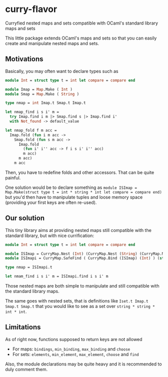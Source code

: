 # curry-flavor
Curryfied nested maps and sets compatible with OCaml's standard library maps and sets

This little package extends OCaml's maps and sets so that you can easily create and manipulate nested maps and sets.

## Motivations

Basically, you may often want to declare types such as

```ocaml
module Int = struct type t = int let compare = compare end

module Imap = Map.Make ( Int )
module Smap = Map.Make ( String )

type nmap = int Imap.t Smap.t Imap.t

let nmap_find i s i' m =
  try Imap.find i m |> Smap.find s |> Imap.find i'
  with Not_found -> default_value

let nmap_fold f m acc =
  Imap.fold (fun i m acc ->
    Smap.fold (fun s m acc ->
      Imap.fold
        (fun i' i'' acc -> f i s i' i'' acc)
        m acc)
      m acc)
    m acc
```

Then, you have to redefine folds and other accessors. That can be quite painful.

One solution would be to declare something as `module ISImap = Map.Make(struct type t = int * string * int let compare = compare end)`
but you'd then have to manipulate tuples and loose memory space (providing your first keys are often re-used).

## Our solution

This tiny library aims at providing nested maps still compatible with the standard library, but with nice currification:

```ocaml
module Int = struct type t = int let compare = compare end

module ISImap = CurryMap.Nest (Int) (CurryMap.Nest (String) (CurryMap.Make (Int)))
module ISImapi = CurryMap.SafeFind ( CurryMap.Bind (ISImap) (Int) ) (struct type t = int let bottom = 0 end)

type nmap = ISImapi.t

let nmam_find i s i' m = ISImapi.find i s i' m
```

Those nested maps are both simple to manipulate and still compatible with the standard library maps.

The same goes with nested sets, that is definitions like `Iset.t Imap.t Smap.t Smap.t` that you would like
to see as a set over `string * string * int * int`.

## Limitations

As of right now, functions supposed to return keys are not allowed
* For maps: `bindings`, `min_binding`, `max_binding` and `choose`
* For sets: `elements`, `min_element`, `max_element`, `choose` and `find`

Also, the module declarations may be quite heavy and it is recommended to duly comment them.

